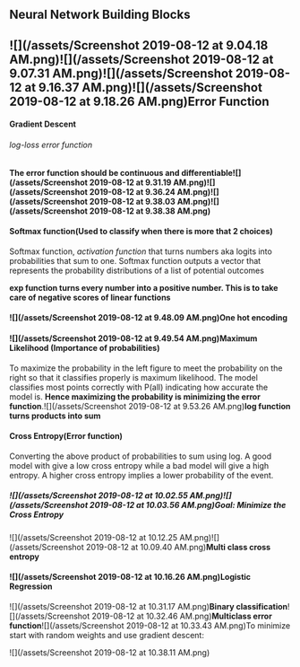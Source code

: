 ## Neural Network Building Blocks

## ![](/assets/Screenshot 2019-08-12 at 9.04.18 AM.png)![](/assets/Screenshot 2019-08-12 at 9.07.31 AM.png)![](/assets/Screenshot 2019-08-12 at 9.16.37 AM.png)![](/assets/Screenshot 2019-08-12 at 9.18.26 AM.png)Error Function

#### Gradient Descent

###### log-loss error function

#### The error function should be continuous and differentiable![](/assets/Screenshot 2019-08-12 at 9.31.19 AM.png)![](/assets/Screenshot 2019-08-12 at 9.36.24 AM.png)![](/assets/Screenshot 2019-08-12 at 9.38.03 AM.png)![](/assets/Screenshot 2019-08-12 at 9.38.38 AM.png)

#### Softmax function\(Used to classify when there is more that 2 choices\)

Softmax function, _activation function_ that turns numbers aka logits into probabilities that sum to one. Softmax function outputs a vector that represents the probability distributions of a list of potential outcomes

**exp function turns every number into a positive number. This is to take care of negative scores of linear functions**

#### ![](/assets/Screenshot 2019-08-12 at 9.48.09 AM.png)One hot encoding

#### ![](/assets/Screenshot 2019-08-12 at 9.49.54 AM.png)Maximum Likelihood \(Importance of probabilities\)

To maximize the probability in the left figure to meet the probability on the right so that it classifies properly is maximum likelihood. The model classifies most points correctly with P\(all\) indicating how accurate the model is. **Hence maximizing the probability is minimizing the error function**.![](/assets/Screenshot 2019-08-12 at 9.53.26 AM.png)**log function turns products into sum**

#### Cross Entropy\(Error function\)

Converting the above product of probabilities to sum using log. A good model with give a low cross entropy while a bad model will give a high entropy. A higher cross entropy implies a lower probability of the event.

##### ![](/assets/Screenshot 2019-08-12 at 10.02.55 AM.png)![](/assets/Screenshot 2019-08-12 at 10.03.56 AM.png)**Goal: Minimize the Cross Entropy**

![](/assets/Screenshot 2019-08-12 at 10.12.25 AM.png)![](/assets/Screenshot 2019-08-12 at 10.09.40 AM.png)**Multi class cross entropy**

#### ![](/assets/Screenshot 2019-08-12 at 10.16.26 AM.png)Logistic Regression

![](/assets/Screenshot 2019-08-12 at 10.31.17 AM.png)**Binary classification**![](/assets/Screenshot 2019-08-12 at 10.32.46 AM.png)**Multiclass error function**![](/assets/Screenshot 2019-08-12 at 10.33.43 AM.png)To minimize start with random weights and use gradient descent:

![](/assets/Screenshot 2019-08-12 at 10.38.11 AM.png)

